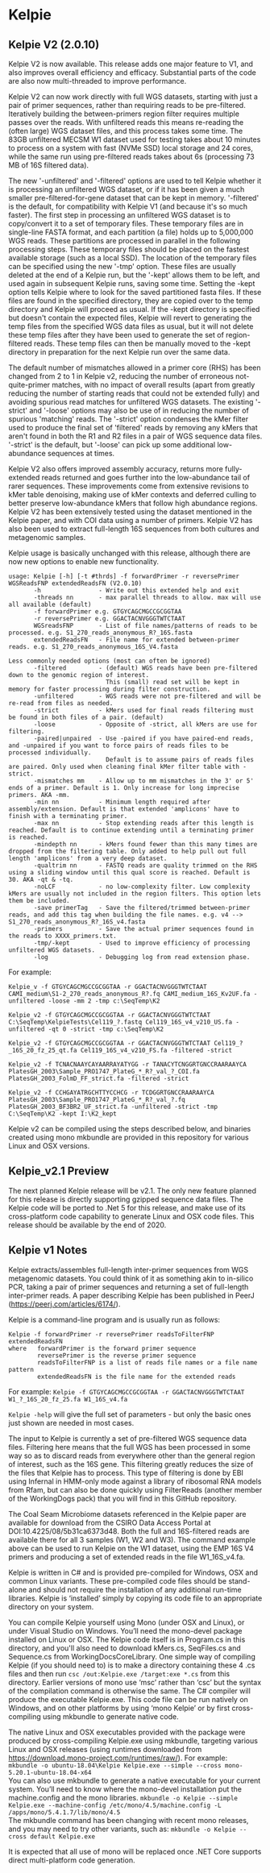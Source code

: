 # Kelpie

## Kelpie V2 (2.0.10)

Kelpie V2 is now available. This release adds one major feature to V1, and also improves overall efficiency and efficacy. 
Substantial parts of the code are also now multi-threaded to improve performance. 

Kelpie V2 can now work directly with full WGS datasets, starting with just a pair of primer sequences, rather than requiring reads to be pre-filtered. 
Iteratively building the between-primers region filter requires multiple passes over the reads. With unfiltered reads this means re-reading the (often large) WGS dataset files, 
and this process takes some time. 
The 83GB unfiltered MECSM W1 dataset used for testing takes about 10 minutes to process on a system with fast (NVMe SSD) local storage and 24 cores, while the same run using pre-filtered reads
takes about 6s (processing 73 MB of 16S filtered data).

The new '-unfiltered' and '-filtered' options are used to tell Kelpie whether it is processing an unfiltered WGS dataset, or if it has been given a much smaller 
pre-filtered-for-gene dataset that can be kept in memory. '-filtered' is the default, for compatibility with Kelpie V1 (and because it's so much faster). 
The first step in processing an unfiltered WGS dataset is to copy/convert it to a set of temporary files. These temporary files are in single-line FASTA format, and each partition (a file)
holds up to 5,000,000 WGS reads. These partitions are processed in parallel in the following processing steps. These temporary files should be placed on the fastest
available storage (such as a local SSD). The location of the temporary files can be specified using the new '-tmp' option. These files are usually deleted at the end of a Kelpie run, but 
the '-kept' allows them to be left, and used again in subsequent Kelpie runs, saving some time. Setting the -kept option tells Kelpie where to look for the saved partitioned fasta files. If these files 
are found in the specified directory, they are copied over to the temp directory and Kelpie will proceed as usual. If the -kept directory is specified but doesn't contain the expected files, Kelpie will 
revert to generating the temp files from the specified WGS data files as usual, but it will not delete these temp files after they have been used to generate the set of region-filtered reads. These temp files 
can then be manually moved to the -kept directory in preparation for the next Kelpie run over the same data. 

The default number of mismatches allowed in a primer core (RHS) has been changed from 2 to 1 in Kelpie v2, reducing the number of erroneous not-quite-primer matches, with no impact of overall results (apart from
greatly reducing the number of starting reads that could not be extended fully) and avoiding spurious read matches for unfiltered WGS datasets. 
The existing '-strict' and '-loose' options may also be use of in reducing the number of spurious 'matching' reads. The '-strict' option 
condenses the kMer filter used to produce the final set of 'filtered' reads by removing any kMers that aren't found in both the R1 and R2 files in a pair of WGS
sequence data files. '-strict' is the default, but '-loose' can pick up some additional low-abundance sequences at times. 

Kelpie V2 also offers improved assembly accuracy, returns more fully-extended reads returned and goes further into the low-abundance tail of rarer sequences. These improvements come from 
extensive revisions to kMer table denoising, making use of kMer contexts and deferred culling to better preserve low-abundance kMers that follow high abundance regions. Kelpie V2 has been extensively tested
using the dataset mentioned in the Kelpie paper, and with COI data using a number of primers. Kelpie V2 has also been used to extract full-length 16S sequences from both cultures and metagenomic samples. 

Kelpie usage is basically unchanged with this release, although there are now new options to enable new functionality.
```
usage: Kelpie [-h] [-t #thrds] -f forwardPrimer -r reversePrimer WGSReadsFNP extendedReadsFN (V2.0.10)
       -h                - Write out this extended help and exit
       -threads nn       - max parallel threads to allow. max will use all available (default)
       -f forwardPrimer e.g. GTGYCAGCMGCCGCGGTAA
       -r reversePrimer e.g. GGACTACNVGGGTWTCTAAT
       WGSreadsFNP       - List of file names/patterns of reads to be processed. e.g. S1_270_reads_anonymous_R?_16S.fasta
       extendedReadsFN   - File name for extended between-primer reads. e.g. S1_270_reads_anonymous_16S_V4.fasta

Less commonly needed options (most can often be ignored)
       -filtered         - (default) WGS reads have been pre-filtered down to the genomic region of interest.
                           This (small) read set will be kept in memory for faster processing during filter construction.
       -unfiltered       - WGS reads were not pre-filtered and will be re-read from files as needed.
       -strict           - kMers used for final reads filtering must be found in both files of a pair. (default)
       -loose            - Opposite of -strict, all kMers are use for filtering.
       -paired|unpaired  - Use -paired if you have paired-end reads, and -unpaired if you want to force pairs of reads files to be processed individually.
                           Default is to assume pairs of reads files are paired. Only used when cleaning final kMer filter table with -strict.
       -mismatches mm    - Allow up to mm mismatches in the 3' or 5' ends of a primer. Default is 1. Only increase for long imprecise primers. AKA -mm.
       -min nn           - Minimum length required after assembly/extension. Default is that extended 'amplicons' have to finish with a terminating primer.
       -max nn           - Stop extending reads after this length is reached. Default is to continue extending until a terminating primer is reached.
       -mindepth nn      - kMers found fewer than this many times are dropped from the filtering table. Only added to help pull out full length 'amplicons' from a very deep dataset.
       -qualtrim nn      - FASTQ reads are quality trimmed on the RHS using a sliding window until this qual score is reached. Default is 30. AKA -qt & -tq.
       -noLCF            - no low-complexity filter. Low complexity kMers are usually not included in the region filters. This option lets them be included.
       -save primerTag   - Save the filtered/trimmed between-primer reads, and add this tag when building the file names. e.g. v4 --> S1_270_reads_anonymous_R?_16S_v4.fasta
       -primers          - Save the actual primer sequences found in the reads to XXXX_primers.txt.
       -tmp/-kept        - Used to improve efficiency of processing unfiltered WGS datasets.
       -log              - Debugging log from read extension phase.
```
For example: 

`Kelpie_v -f GTGYCAGCMGCCGCGGTAA -r GGACTACNVGGGTWTCTAAT CAMI_medium\S1-2_270_reads_anonymous_R?.fq CAMI_medium_16S_Kv2UF.fa -unfiltered -loose -mm 2 -tmp c:\SeqTemp\K2` 

`Kelpie_v2 -f GTGYCAGCMGCCGCGGTAA -r GGACTACNVGGGTWTCTAAT C:\SeqTemp\KelpieTests\Cel119_?.fastq Cel119_16S_v4_v210_US.fa -unfiltered -qt 0 -strict -tmp c:\SeqTemp\K2`

`Kelpie_v2 -f GTGYCAGCMGCCGCGGTAA -r GGACTACNVGGGTWTCTAAT Cel119_?_16S_20_fz_25_qt.fa Cel119_16S_v4_v210_FS.fa -filtered -strict` 

`Kelpie_v2 -f TCNACNAAYCAYAARRAYATYGG -r TANACYTCNGGRTGNCCRAARAAYCA PlatesGH_2003\Sample_PRO1747_PlateG_*_R?_val_?_COI.fa PlatesGH_2003_FolmD_FF_strict.fa -filtered -strict`

`Kelpie_v2 -f CCHGAYATRGCHTTYCCHCG -r TCDGGRTGNCCRAARAAYCA PlatesGH_2003\Sample_PRO1747_PlateG_*_R?_val_?.fq PlatesGH_2003_BF3BR2_UF_strict.fa -unfiltered -strict -tmp C:\SeqTemp\K2 -kept I:\K2_kept`

Kelpie v2 can be compiled using the steps described below, and binaries created using mono mkbundle are provided in this repository for various Linux and OSX versions.

## Kelpie_v2.1 Preview

The next planned Kelpie release will be v2.1. The only new feature planned for this release is directly supporting gzipped sequence data files. The Kelpie code will be 
ported to .Net 5 for this release, and make use of its cross-platform code capability to generate Linux and OSX code files. This release should be available by the end of 2020. 

## Kelpie v1 Notes 
Kelpie extracts/assembles full-length inter-primer sequences from WGS metagenomic datasets. 
You could think of it as something akin to in-silico PCR, taking a pair of primer sequences 
and returning a set of full-length inter-primer reads. A paper describing Kelpie has been published 
in PeerJ (https://peerj.com/articles/6174/). 

Kelpie is a command-line program and is usually run as follows:
```
Kelpie -f forwardPrimer -r reversePrimer readsToFilterFNP extendedReadsFN  
where   forwardPrimer is the forward primer sequence  
        reversePrimer is the reverse primer sequence  
        readsToFilterFNP is a list of reads file names or a file name pattern  
        extendedReadsFN is the file name for the extended reads  
```
For example: `Kelpie -f GTGYCAGCMGCCGCGGTAA -r GGACTACNVGGGTWTCTAAT W1_?_16S_20_fz_25.fa W1_16S_v4.fa` 
                     
`Kelpie -help` will give the full set of parameters - but only the basic ones just shown are needed in most cases.

The input to Kelpie is currently a set of pre-filtered WGS sequence data files. Filtering here means that the full WGS has been processed 
in some way so as to discard reads from everywhere other than the general region of interest, such as the 16S gene. This filtering greatly 
reduces the size of the files that Kelpie has to process. This type of filtering is done by EBI using Infernal in HMM-only mode
against a library of ribosomal RNA models from Rfam, but can also be done quickly using FilterReads (another member of the 
WorkingDogs pack) that you will find in this GitHub repository.

The Coal Seam Microbiome datasets referenced in the Kelpie paper are available for download from the CSIRO Data Access Portal
at DOI:10.4225/08/5b31ca6373d48. Both the full and 16S-filtered reads are available there for all 3 samples (W1, W2 and W3). 
The command example above can be used to run Kelpie on the W1 dataset, using the EMP 16S V4 primers and producing a set of
extended reads in the file W1_16S_v4.fa.

Kelpie is written in C# and is provided pre-compiled for Windows, OSX and common Linux variants. These pre-compiled code files 
should be stand-alone and should not require the installation of any additional run-time libraries. Kelpie is ‘installed’ simply by copying 
its code file to an appropriate directory on your system. 

You can compile Kelpie yourself using Mono (under OSX and Linux), or under Visual Studio on Windows. You’ll need the mono-devel 
package installed on Linux or OSX. The Kelpie code itself is in Program.cs in this directory, and you'll also need to download 
kMers.cs, SeqFiles.cs and Sequence.cs from WorkingDocsCoreLibrary. 
One simple way of compiling Kelpie (if you should need to) is to make a directory containing these 4 .cs files
and then run `csc /out:Kelpie.exe /target:exe *.cs` from this directory. Earlier versions of mono use ‘msc’ rather than ‘csc’ but 
the syntax of the compilation command is otherwise the same. The C# compiler will produce the executable Kelpie.exe. This code file can be run
natively on Windows, and on other platforms by using ‘mono Kelpie’ or by first cross-compiling using mkbundle to generate native code. 

The native Linux and OSX executables provided with the package were produced by cross-compiling Kelpie.exe using mkbundle, 
targeting various Linux and OSX releases (using runtimes downloaded from https://download.mono-project.com/runtimes/raw/). For example:  
	`mkbundle -o ubuntu-18.04\Kelpie Kelpie.exe --simple --cross mono-5.20.1-ubuntu-18.04-x64`   
You can also use mkbundle to generate a native executable for your current system. You’ll need to know where the mono-devel 
installation put the machine.config and the mono libraries. 
	`mkbundle -o Kelpie --simple Kelpie.exe --machine-config /etc/mono/4.5/machine.config -L /apps/mono/5.4.1.7/lib/mono/4.5`  
The mkbundle command has been changing with recent mono releases, and you may need to try other variants, such as:
	`mkbundle -o Kelpie --cross default Kelpie.exe`
	
It is expected that all use of mono will be replaced once .NET Core supports direct multi-platform code generation. 




